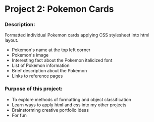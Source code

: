 # Project 2: Pokemon Cards

### Description:
Formatted individual Pokemon cards applying CSS stylesheet into html layout.
* Pokemon's name at the top left corner
* Pokemon's image
* Interesting fact about the Pokemon italicized font
* List of Pokemon information
* Brief description about the Pokemon
* Links to reference pages

### Purpose of this project:
* To explore methods of formatting and object classification
* Learn ways to apply html and css into my other projects
* Brainstorming creative portfolio ideas
* For fun
